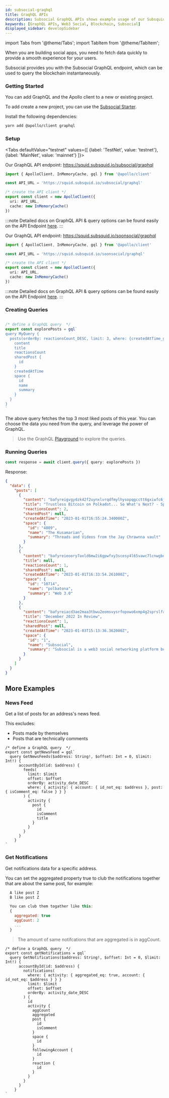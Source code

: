 ```yaml
---
id: subsocial-graqhql
title: GraqhQL APIs
description: Subsocial GraphQL APIs shows example usage of our Subsquid graph, and can be used to query the blockchain instantaneously.
keywords: [GraphQL APIs, Web3 Social, Blockchain, Subsocial]
displayed_sidebar: developSidebar
---
```


import Tabs from '@theme/Tabs';
import TabItem from '@theme/TabItem';

When you are building social apps, you need to fetch data quickly to provide a smooth experience for your users.

Subsocial provides you with the Subsocial GraphQL endpoint, which can be used to query the blockchain instantaneously.

### Getting Started

You can add GraphQL and the Apollo client to a new or existing project.

To add create a new project, you can use the [Subsocial Starter](/docs/develop/developer-quickstart).

Install the following dependencies:

```bash
yarn add @apollo/client graphql
```

### Setup


<Tabs
defaultValue="testnet"
values={[
{label: 'TestNet', value: 'testnet'},
{label: 'MainNet', value: 'mainnet'}
]}>
<TabItem value="mainnet">

Our GraphQL API endpoint: 
https://squid.subsquid.io/subsocial/graphql

```ts
import { ApolloClient, InMemoryCache, gql } from '@apollo/client'

const API_URL = 'https://squid.subsquid.io/subsocial/graphql'

/* create the API client */
export const client = new ApolloClient({
  uri: API_URL,
  cache: new InMemoryCache()
})
```

:::note
Detailed docs on GraphQL API & query options can be found easily on the API Endpoint [here](https://squid.subsquid.io/subsocial/graphql).
:::

  </TabItem>
  <TabItem value="testnet">

Our GraphQL API endpoint: 
https://squid.subsquid.io/soonsocial/graphql

```ts
import { ApolloClient, InMemoryCache, gql } from '@apollo/client'

const API_URL = 'https://squid.subsquid.io/soonsocial/graphql'

/* create the API client */
export const client = new ApolloClient({
  uri: API_URL,
  cache: new InMemoryCache()
})
```

:::note
Detailed docs on GraphQL API & query options can be found easily on the API Endpoint [here](https://squid.subsquid.io/soonsocial/graphql).
:::

  </TabItem>
</Tabs>


### Creating Queries

```ts

/* define a GraphQL query  */
export const explorePosts = gql`
query MyQuery {
  posts(orderBy: reactionsCount_DESC, limit: 3, where: {createdAtTime_gt: "2023-01-01T00:00:00.000000Z"}) {
    content
    title
    reactionsCount
    sharedPost {
      id
    }
    createdAtTime
    space {
      id
      name
      summary
    }
  }
}
`
```

The above query fetches the top 3 most liked posts of this year. 
You can choose the data you need from the query, and leverage the power of GraphQL.

> Use the GraphQL [Playground](https://squid.subsquid.io/subsocial/graphql) to explore the queries. 


### Running Queries

```ts
const response = await client.query({ query: explorePosts })
```

Response:
```json
{
  "data": {
    "posts": [
      {
        "content": "bafyreigvgydzk42f2uynxlvrqdfmylhysopqgcctt6gxiwfc6jbmc5z73i",
        "title": "Trustless Bitcoin on Polkadot... So What's Next? - Space Monkeys 081",
        "reactionsCount": 2,
        "sharedPost": null,
        "createdAtTime": "2023-01-01T16:55:24.340000Z",
        "space": {
          "id": "4809",
          "name": "The Kusamarian",
          "summary": "Threads and Videos from the Jay Chrawnna vault"
        }
      },
      {
        "content": "bafyreieoory7axld6mw2i6gpwfxy3scesy4l65vawc7lcnwgbdsl6thbfy",
        "title": null,
        "reactionsCount": 1,
        "sharedPost": null,
        "createdAtTime": "2023-01-01T16:33:54.261000Z",
        "space": {
          "id": "10714",
          "name": "polbatona",
          "summary": "Web 3.0"
        }
      },
      {
        "content": "bafyreiacd3ae2maa3tbwu2eomsvysrfopowo6xmp4g2sprslfaapieayba",
        "title": "December 2022 In Review",
        "reactionsCount": 1,
        "sharedPost": null,
        "createdAtTime": "2023-01-03T15:13:36.362000Z",
        "space": {
          "id": "1",
          "name": "Subsocial",
          "summary": "Subsocial is a web3 social networking platform built to support the social apps of the future. These apps will feature built-in monetization methods and censorship resistance, where users own their content and social graphs.\n\nSubsocial is a one-of-a-kind in the Polkadot ecosystem, and designed..."
        }
      }
    ]
  }
}
```

## More Examples

### News Feed
Get a list of posts for an address's news feed.

This excludes: 
- Posts made by themselves
- Posts that are technically comments

```tsx
/* define a GraphQL query  */
export const getNewsFeed = gql`
  query GetNewsFeeds($address: String!, $offset: Int = 0, $limit: Int!) {
      accountById(id: $address) {
        feeds(
          limit: $limit
          offset: $offset
          orderBy: activity_date_DESC
          where: { activity: { account: { id_not_eq: $address }, post: { isComment_eq: false } } }
        ) {
          activity {
            post {
              id
              isComment
              title
            }
          }
        }
      }
    }
`
```

### Get Notifications
Get notifications data for a specific address.

You can set the aggregated property true to club the notifications together that are about the same post, for example: 
```js
  A like post Z
  B like post Z

  You can club them togather like this:
  {
    aggregated: true
    aggCount: 2
    ...
  }
```

> The amount of same notifcations that are aggregated is in aggCount.

```tsx
/* define a GraphQL query  */
export const getNotifications = gql`
  query GetNotifications($address: String!, $offset: Int = 0, $limit: Int!) {
      accountById(id: $address) {
        notifications(
          where: { activity: { aggregated_eq: true, account: { id_not_eq: $address } } }
          limit: $limit
          offset: $offset
          orderBy: activity_date_DESC
        ) {
          id
          activity {  
            aggCount
            aggregated
            post {
              id
              isComment
            }
            space {
              id
            }
            followingAccount {
              id
            }
            reaction {
              id
            }
          }
        }
      }
    }
`
```
